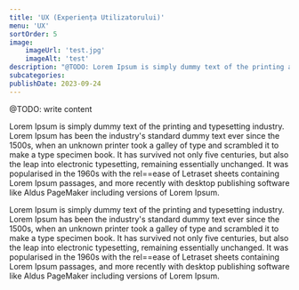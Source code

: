 ```yaml
---
title: 'UX (Experiența Utilizatorului)'
menu: 'UX'
sortOrder: 5
image:
    imageUrl: 'test.jpg'
    imageAlt: 'test'
description: "@TODO: Lorem Ipsum is simply dummy text of the printing and typesetting industry. Lorem Ipsum has been the industry's standard dummy text ever since the 1500s"
subcategories:
publishDate: 2023-09-24
---
```


@TODO: write content

Lorem Ipsum is simply dummy text of the printing and typesetting industry. Lorem Ipsum has been the industry's standard dummy text ever since the 1500s, when an unknown printer took a galley of type and scrambled it to make a type specimen book. It has survived not only five centuries, but also the leap into electronic typesetting, remaining essentially unchanged. It was popularised in the 1960s with the rel==ease of Letraset sheets containing Lorem Ipsum passages, and more recently with desktop publishing software like Aldus PageMaker including versions of Lorem Ipsum.

Lorem Ipsum is simply dummy text of the printing and typesetting industry. Lorem Ipsum has been the industry's standard dummy text ever since the 1500s, when an unknown printer took a galley of type and scrambled it to make a type specimen book. It has survived not only five centuries, but also the leap into electronic typesetting, remaining essentially unchanged. It was popularised in the 1960s with the rel==ease of Letraset sheets containing Lorem Ipsum passages, and more recently with desktop publishing software like Aldus PageMaker including versions of Lorem Ipsum.
